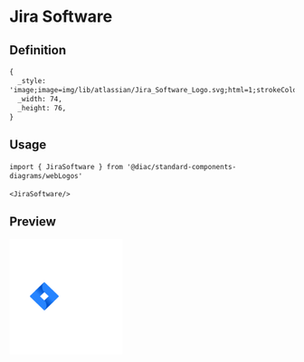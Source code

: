 # Jira Software

## Definition

```
{
  _style: 'image;image=img/lib/atlassian/Jira_Software_Logo.svg;html=1;strokeColor=none;',
  _width: 74,
  _height: 76,
}
```

## Usage

```
import { JiraSoftware } from '@diac/standard-components-diagrams/webLogos'

<JiraSoftware/>
```

## Preview

<img src="./jira-software.png" width="200"/>
